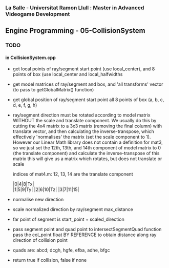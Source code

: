 ### La Salle - Universitat Ramon Llull : Master in Advanced Videogame Development
## Engine Programming - 05-CollisionSystem

### TODO 

#### in CollisionSystem.cpp
 - get local points of ray/segment start point (use local_center),
   and 8 points of box (use local_center and local_halfwidths

 - get model matrices of ray/segment and box, and 'all transforms' vector 
   (to pass to getGlobalMatrix() function)
 - get global position of ray/segment start point all 8 points of box
   (a, b, c, d, e, f, g, h)

 - ray/segment direction must be rotated according to model matrix
   WITHOUT the scale and translate component. We usually do this by
   cutting the 4x4 matrix to a 3x3 matrix (removing the final column)
   with translate vector, and then calculating the inverse-transpose,
   which effectively 'normalises' the matrix (set the scale component to 1).
	 However our Linear Math library does not contain a definition for mat3,
   so we just set the 12th, 13th, and 14th component of model matrix to 0
	 (the translate component) and calculate the inverse-transpose of this matrix
   this will give us a matrix which rotates, but does not translate or scale

	indices of mat4.m: 12, 13, 14 are the translate component

  	|0|4|8|Tx|	
	|1|5|9|Ty|
	|2|6|10|Tz|
	|3|7|11|15|


 - normalise new direction 
 - scale normalized direction by ray/segment max_distance
 - far point of segment is start_point + scaled_direction

 - pass segment point and quad point to intersectSegmentQuad function
   pass the col_point float BY REFERENCE to obtain distance along
	 ray direction of collision point
 - quads are:
   abcd; dcgh, hgfe, efba, adhe, bfgc

 - return true if collision, false if none

